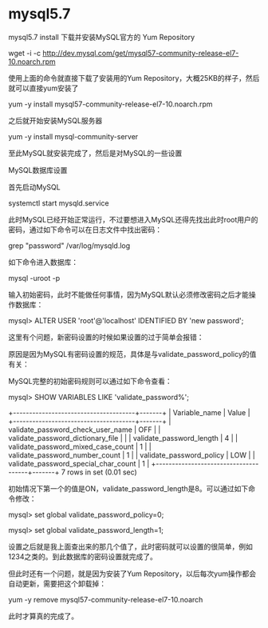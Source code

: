 # mysql5.7
mysql5.7 install
下载并安装MySQL官方的 Yum Repository

wget -i -c http://dev.mysql.com/get/mysql57-community-release-el7-10.noarch.rpm

使用上面的命令就直接下载了安装用的Yum Repository，大概25KB的样子，然后就可以直接yum安装了

yum -y install mysql57-community-release-el7-10.noarch.rpm


之后就开始安装MySQL服务器

yum -y install mysql-community-server

至此MySQL就安装完成了，然后是对MySQL的一些设置

MySQL数据库设置

首先启动MySQL

systemctl start mysqld.service

此时MySQL已经开始正常运行，不过要想进入MySQL还得先找出此时root用户的密码，通过如下命令可以在日志文件中找出密码：

grep "password" /var/log/mysqld.log

如下命令进入数据库：

mysql -uroot -p 

输入初始密码，此时不能做任何事情，因为MySQL默认必须修改密码之后才能操作数据库：

mysql>     ALTER USER 'root'@'localhost' IDENTIFIED BY 'new password';

这里有个问题，新密码设置的时候如果设置的过于简单会报错：

原因是因为MySQL有密码设置的规范，具体是与validate_password_policy的值有关：

MySQL完整的初始密码规则可以通过如下命令查看：

mysql> SHOW VARIABLES LIKE 'validate_password%';

+--------------------------------------+-------+
| Variable_name | Value |
+--------------------------------------+-------+
| validate_password_check_user_name | OFF |
| validate_password_dictionary_file | |
| validate_password_length | 4 |
| validate_password_mixed_case_count | 1 |
| validate_password_number_count | 1 |
| validate_password_policy | LOW |
| validate_password_special_char_count | 1 |
+--------------------------------------+-------+
7 rows in set (0.01 sec)


初始情况下第一个的值是ON，validate_password_length是8。可以通过如下命令修改：

mysql> set global validate_password_policy=0;

mysql> set global validate_password_length=1;

设置之后就是我上面查出来的那几个值了，此时密码就可以设置的很简单，例如1234之类的。到此数据库的密码设置就完成了。

但此时还有一个问题，就是因为安装了Yum Repository，以后每次yum操作都会自动更新，需要把这个卸载掉：

yum -y remove mysql57-community-release-el7-10.noarch

此时才算真的完成了。

